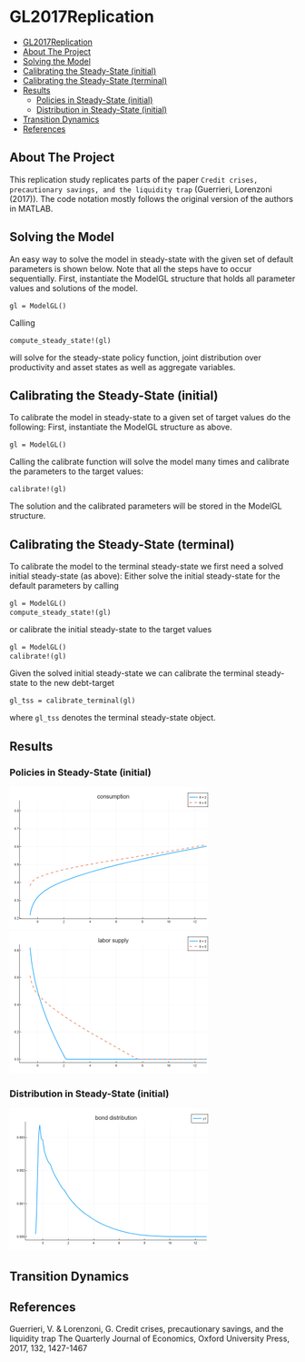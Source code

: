 # GL2017Replication


 - [GL2017Replication](#gl2017replication)
  - [About The Project](#about-the-project)
  - [Solving the Model](#solving-the-model)
  - [Calibrating the Steady-State (initial)](#calibrating-the-steady-state-initial)
  - [Calibrating the Steady-State (terminal)](#calibrating-the-steady-state-terminal)
  - [Results](#results)
    - [Policies in Steady-State (initial)](#policies-in-steady-state-initial)
    - [Distribution in Steady-State (initial)](#distribution-in-steady-state-initial)
  - [Transition Dynamics](#transition-dynamics)
  - [References](#references)
  
## About The Project

This replication study replicates parts of the paper `Credit crises, precautionary savings, and the liquidity trap` (Guerrieri, Lorenzoni (2017)). The code notation mostly follows the original version of the authors in MATLAB.

## Solving the Model

An easy way to solve the model in steady-state with the given set of default parameters is shown below. Note that all the steps have to occur sequentially.
First, instantiate the ModelGL structure that holds all parameter values and solutions of the model.
```
gl = ModelGL() 
```
Calling 
```
compute_steady_state!(gl)
``` 
will solve for the steady-state policy function, joint distribution over productivity and asset states as well as aggregate variables.
 

## Calibrating the Steady-State (initial)

To calibrate the model in steady-state to a given set of target values do the following:
First, instantiate the ModelGL structure as above.
```
gl = ModelGL() 
```
Calling the calibrate function will solve the model many times and calibrate the parameters to the target values:
```
calibrate!(gl)
```
The solution and the calibrated parameters will be stored in the ModelGL structure.

## Calibrating the Steady-State (terminal)

To calibrate the model to the terminal steady-state we first need a solved initial steady-state (as above): Either solve the initial steady-state for the default parameters by calling  
```
gl = ModelGL()  
compute_steady_state!(gl)
``` 
or calibrate the initial steady-state to the target values 
```
gl = ModelGL()  
calibrate!(gl)
``` 
Given the solved initial steady-state we can calibrate the terminal steady-state to the new debt-target
```
gl_tss = calibrate_terminal(gl)
``` 
where `gl_tss` denotes the terminal steady-state object.

## Results

### Policies in Steady-State (initial)

<p float="left">
  <img src="images/c_policy_iss.png"    width="350"   />
  <img src="images/l_policy_iss.png"    width="350"   />  
</p> 

### Distribution in Steady-State (initial)

<p float="left"> 
  <img src="images/b_dist_iss.png"      width="350" />
</p> 




## Transition Dynamics

## References 
Guerrieri, V. & Lorenzoni, G.
Credit crises, precautionary savings, and the liquidity trap 
The Quarterly Journal of Economics, Oxford University Press, 2017, 132, 1427-1467